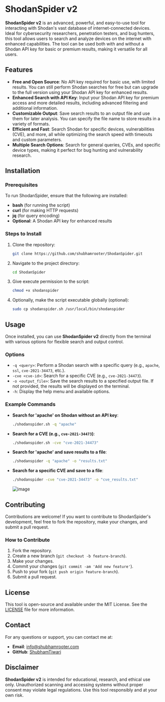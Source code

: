 
# ShodanSpider v2

**ShodanSpider v2** is an advanced, powerful, and easy-to-use tool for interacting with Shodan's vast database of internet-connected devices. Ideal for cybersecurity researchers, penetration testers, and bug hunters, this tool allows users to search and analyze devices on the internet with enhanced capabilities. The tool can be used both with and without a Shodan API key for basic or premium results, making it versatile for all users.

## Features

- **Free and Open Source**: No API key required for basic use, with limited results. You can still perform Shodan searches for free but can upgrade to the full version using your Shodan API key for enhanced results.
- **Enhanced Search with API Key**: Input your Shodan API key for premium access and more detailed results, including advanced filtering and additional information.
- **Customizable Output**: Save search results to an output file and use them for later analysis. You can specify the file name to store results in a variety of formats.
- **Efficient and Fast**: Search Shodan for specific devices, vulnerabilities (CVE), and more, all while optimizing the search speed with timeouts and custom parameters.
- **Multiple Search Options**: Search for general queries, CVEs, and specific device types, making it perfect for bug hunting and vulnerability research.

## Installation

### Prerequisites

To run ShodanSpider, ensure that the following are installed:

- **bash** (for running the script)
- **curl** (for making HTTP requests)
- **jq** (for query encoding)
- **Optional**: A Shodan API key for enhanced results

### Steps to Install

1. Clone the repository:
   ```bash
   git clone https://github.com/shubhamrooter/ShodanSpider.git
   ```

2. Navigate to the project directory:
   ```bash
   cd ShodanSpider
   ```

3. Give execute permission to the script:
   ```bash
   chmod +x shodanspider
   ```

4. Optionally, make the script executable globally (optional):
   ```bash
   sudo cp shodanspider.sh /usr/local/bin/shodanspider
   ```

## Usage

Once installed, you can use **ShodanSpider v2** directly from the terminal with various options for flexible search and output control.

### Options

- `-q <query>`: Perform a Shodan search with a specific query (e.g., `apache`, `ssl`, `cve-2021-34473`, etc.).
- `-cve <cve-id>`: Search for a specific CVE (e.g., `cve-2021-34473`).
- `-o <output_file>`: Save the search results to a specified output file. If not provided, the results will be displayed on the terminal.
- `-h`: Display the help menu and available options.

### Example Commands

- **Search for 'apache' on Shodan without an API key**:
  ```bash
  ./shodanspider.sh -q "apache"
  ```

- **Search for a CVE (e.g., `cve-2021-34473`)**:
  ```bash
  ./shodanspider.sh -cve "cve-2021-34473"
  ```

- **Search for 'apache' and save results to a file**:
  ```bash
  ./shodanspider -q "apache" -o "results.txt"
  ```


- **Search for a specific CVE and save to a file**:
  ```bash
  ./shodanspider -cve "cve-2021-34473" -o "cve_results.txt"
  ```
  ![image](https://github.com/user-attachments/assets/3792c18e-1650-4ee6-9a0f-37cd2a190ec2)


## Contributing

Contributions are welcome! If you want to contribute to ShodanSpider's development, feel free to fork the repository, make your changes, and submit a pull request.

### How to Contribute

1. Fork the repository.
2. Create a new branch (`git checkout -b feature-branch`).
3. Make your changes.
4. Commit your changes (`git commit -am 'Add new feature'`).
5. Push to your fork (`git push origin feature-branch`).
6. Submit a pull request.

## License

This tool is open-source and available under the MIT License. See the [LICENSE](LICENSE) file for more information.

## Contact

For any questions or support, you can contact me at:

- **Email**: info@shubhamrooter.com
- **GitHub**: [ShubhamTiwari](https://github.com/shubhamrooter)

## Disclaimer

**ShodanSpider v2** is intended for educational, research, and ethical use only. Unauthorized scanning and accessing systems without proper consent may violate legal regulations. Use this tool responsibly and at your own risk.
